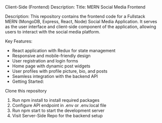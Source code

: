 Client-Side (Frontend) Description:
Title: MERN Social Media Frontend

Description:
This repository contains the frontend code for a Fullstack MERN (MongoDB, Express, React, Node) Social Media Application. 
It serves as the user interface and client-side component of the application, allowing users to interact with the social media platform.

Key Features:

- React application with Redux for state management
- Responsive and mobile-friendly design
- User registration and login forms
- Home page with dynamic post widgets
- User profiles with profile picture, bio, and posts
- Seamless integration with the backend API
- Getting Started:

Clone this repository
1. Run npm install to install required packages
2. Configure API endpoint in .env or .env.local file
3. Run npm start to start the development server
4. Visit Server-Side Repo for the backend setup
